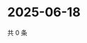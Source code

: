 # 2025-06-18

共 0 条

<!-- BEGIN ZHIHUVIDEO -->
<!-- 最后更新时间 Wed Jun 18 2025 22:12:07 GMT+0800 (China Standard Time) -->

<!-- END ZHIHUVIDEO -->
